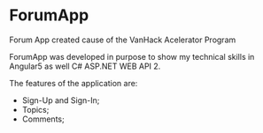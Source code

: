 # ForumApp
Forum App created cause of the VanHack Acelerator Program

ForumApp was developed in purpose to show my technical skills in Angular5 as well C# ASP.NET WEB API 2.

The features of the application are:

- Sign-Up and Sign-In;
- Topics;
- Comments;
